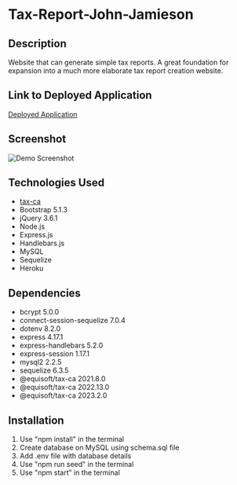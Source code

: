 # Tax-Report-John-Jamieson

## Description

Website that can generate simple tax reports. A great foundation for expansion into a much more elaborate tax report creation website.

## Link to Deployed Application

[Deployed Application](https://salty-headland-78131.herokuapp.com/)

## Screenshot

![Demo Screenshot](screenshot.png)

## Technologies Used

- [tax-ca](https://www.npmjs.com/package/@equisoft/tax-ca)
- Bootstrap 5.1.3
- jQuery 3.6.1
- Node.js
- Express.js
- Handlebars.js
- MySQL
- Sequelize
- Heroku

## Dependencies

- bcrypt 5.0.0
- connect-session-sequelize 7.0.4
- dotenv 8.2.0
- express 4.17.1
- express-handlebars 5.2.0
- express-session 1.17.1
- mysql2 2.2.5
- sequelize 6.3.5
- @equisoft/tax-ca 2021.8.0
- @equisoft/tax-ca 2022.13.0
- @equisoft/tax-ca 2023.2.0

## Installation

1. Use "npm install" in the terminal
2. Create database on MySQL using schema.sql file
3. Add .env file with database details
4. Use "npm run seed" in the terminal
5. Use "npm start" in the terminal